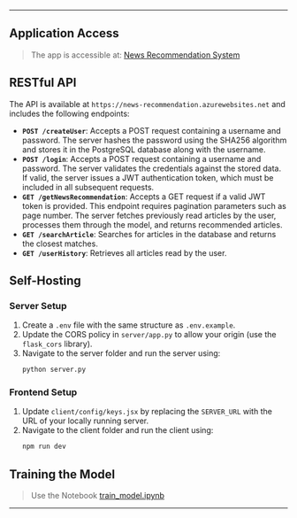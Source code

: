 
---

## Application Access

> The app is accessible at: [News Recommendation System](https://shreesh09.github.io/News-Recommendation-System/)

## RESTful API

The API is available at `https://news-recommendation.azurewebsites.net` and includes the following endpoints:

- **`POST /createUser`**: Accepts a POST request containing a username and password. The server hashes the password using the SHA256 algorithm and stores it in the PostgreSQL database along with the username.
- **`POST /login`**: Accepts a POST request containing a username and password. The server validates the credentials against the stored data. If valid, the server issues a JWT authentication token, which must be included in all subsequent requests.
- **`GET /getNewsRecommendation`**: Accepts a GET request if a valid JWT token is provided. This endpoint requires pagination parameters such as page number. The server fetches previously read articles by the user, processes them through the model, and returns recommended articles.
- **`GET /searchArticle`**: Searches for articles in the database and returns the closest matches.
- **`GET /userHistory`**: Retrieves all articles read by the user.

## Self-Hosting

### Server Setup

1. Create a `.env` file with the same structure as `.env.example`.
2. Update the CORS policy in `server/app.py` to allow your origin (use the `flask_cors` library).
3. Navigate to the server folder and run the server using:
   ```bash
   python server.py
   ```

### Frontend Setup

1. Update `client/config/keys.jsx` by replacing the `SERVER_URL` with the URL of your locally running server.
2. Navigate to the client folder and run the client using:
   ```bash
   npm run dev
   ```


## Training the Model
> Use the Notebook [train_model.ipynb](https://github.com/Shreesh09/News-Recommendation-System/blob/main/model/train_model.ipynb)
---